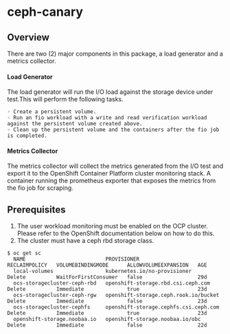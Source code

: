 # ceph-canary

## Overview
There are two (2) major components in this package, a load generator and a metrics collector.

#### Load Generator
  The load generator will run the I/O load against the storage device under test.This will perform the following tasks.
  
    ◦ Create a persistent volume. 
    ◦ Run an fio workload with a write and read verification workload against the persistent volume created above.
    ◦ Clean up the persistent volume and the containers after the fio job is completed.

#### Metrics Collector
   The metrics collector will collect the metrics generated from the I/O test and export it to the OpenShift Container Platform cluster monitoring stack.
   A container running the prometheus exporter that exposes the metrics from the fio job for scraping.

## Prerequisites
  1. The user workload monitoring must be enabled on the OCP cluster. Please refer to the OpenShift documentation below on how to do this.
  2. The cluster must have a ceph rbd storage class. 

    
    
    
    $ oc get sc
      NAME                          PROVISIONER                             RECLAIMPOLICY   VOLUMEBINDINGMODE      ALLOWVOLUMEEXPANSION   AGE
      local-volumes                 kubernetes.io/no-provisioner            Delete          WaitForFirstConsumer   false                  29d
      ocs-storagecluster-ceph-rbd   openshift-storage.rbd.csi.ceph.com      Delete          Immediate              true                   23d
      ocs-storagecluster-ceph-rgw   openshift-storage.ceph.rook.io/bucket   Delete          Immediate              false                  23d
      ocs-storagecluster-cephfs     openshift-storage.cephfs.csi.ceph.com   Delete          Immediate              true                   23d
      openshift-storage.noobaa.io   openshift-storage.noobaa.io/obc         Delete          Immediate              false                  22d
